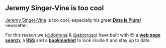## Jeremy Singer-Vine is too cool

[Jeremy Singer-Vine](https://twitter.com/jsvine) is too cool, especially his great **[Data Is Plural](https://tinyletter.com/data-is-plural)** newsletter.

For this reason we ([@dontyna](https://twitter.com/dontyna) & [@aborruso](https://twitter.com/aborruso)) have built with :heart_eyes: a **[web page search](https://ondata.github.io/JeremySingerVineIsTooCool/)**, a **[RSS](http://feeds.feedburner.com/dataisplural)** and a **[bookmarklet](https://ondata.github.io/JeremySingerVineIsTooCool/bookmarklet.html)** to look inside it and stay up to date.

